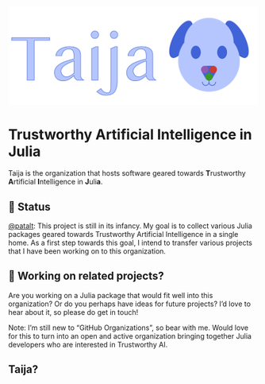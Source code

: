 
<p align="center">
<img src="profile/www/wide_logo.png">
</p>

# Trustworthy Artificial Intelligence in Julia

Taija is the organization that hosts software geared towards **T**rustworthy **A**rtificial **I**ntelligence in **J**uli**a**.

## 🔁 Status

[@patalt](https://github.com/pat-alt): This project is still in its infancy. My goal is to collect various Julia packages geared towards Trustworthy Artificial Intelligence in a single home. As a first step towards this goal, I intend to transfer various projects that I have been working on to this organization.

## 👐 Working on related projects?

Are you working on a Julia package that would fit well into this organization? Or do you perhaps have ideas for future projects? I’d love to hear about it, so please do get in touch!

Note: I’m still new to “GitHub Organizations”, so bear with me. Would love for this to turn into an open and active organization bringing together Julia developers who are interested in Trustworthy AI.

## Taija?
